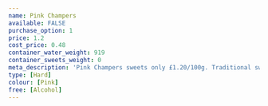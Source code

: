 ```yaml
---
name: Pink Champers
available: FALSE
purchase_option: 1
price: 1.2
cost_price: 0.48
container_water_weight: 919
container_sweets_weight: 0
meta_description: 'Pink Champers sweets only £1.20/100g. Traditional sweets and more at Humbugs Confectionery Store. Specialists in satisfying your sweet tooth!'
type: [Hard]
colour: [Pink]
free: [Alcohol]
---
```

